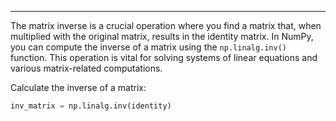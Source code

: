 ---

The matrix inverse is a crucial operation where you find a matrix that, when multiplied with the original matrix, results in the identity matrix. In NumPy, you can compute the inverse of a matrix using the `np.linalg.inv()` function. This operation is vital for solving systems of linear equations and various matrix-related computations.

Calculate the inverse of a matrix:

````python
inv_matrix = np.linalg.inv(identity)
````
